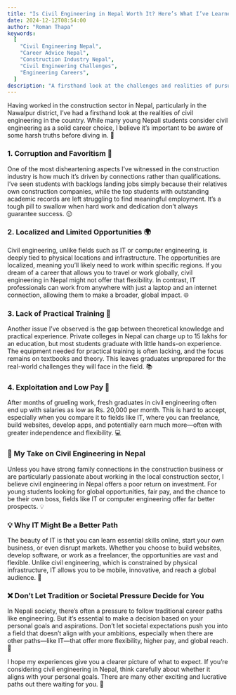 ```yaml
---
title: "Is Civil Engineering in Nepal Worth It? Here’s What I’ve Learned from Experience 🤔"
date: 2024-12-12T08:54:00
author: "Roman Thapa"
keywords:
  [
    "Civil Engineering Nepal",
    "Career Advice Nepal",
    "Construction Industry Nepal",
    "Civil Engineering Challenges",
    "Engineering Careers",
  ]
description: "A firsthand look at the challenges and realities of pursuing a career in civil engineering in Nepal. Discover the key issues affecting students and professionals in the sector."
---
```


Having worked in the construction sector in Nepal, particularly in the Nawalpur district, I’ve had a firsthand look at the realities of civil engineering in the country. While many young Nepali students consider civil engineering as a solid career choice, I believe it’s important to be aware of some harsh truths before diving in. 🚧

### 1. Corruption and Favoritism 💸

One of the most disheartening aspects I’ve witnessed in the construction industry is how much it’s driven by connections rather than qualifications. I’ve seen students with backlogs landing jobs simply because their relatives own construction companies, while the top students with outstanding academic records are left struggling to find meaningful employment. It’s a tough pill to swallow when hard work and dedication don’t always guarantee success. 😔

### 2. Localized and Limited Opportunities 🌍

Civil engineering, unlike fields such as IT or computer engineering, is deeply tied to physical locations and infrastructure. The opportunities are localized, meaning you’ll likely need to work within specific regions. If you dream of a career that allows you to travel or work globally, civil engineering in Nepal might not offer that flexibility. In contrast, IT professionals can work from anywhere with just a laptop and an internet connection, allowing them to make a broader, global impact. 🌐

### 3. Lack of Practical Training 🔧

Another issue I’ve observed is the gap between theoretical knowledge and practical experience. Private colleges in Nepal can charge up to 15 lakhs for an education, but most students graduate with little hands-on experience. The equipment needed for practical training is often lacking, and the focus remains on textbooks and theory. This leaves graduates unprepared for the real-world challenges they will face in the field. 📚

### 4. Exploitation and Low Pay 💼

After months of grueling work, fresh graduates in civil engineering often end up with salaries as low as Rs. 20,000 per month. This is hard to accept, especially when you compare it to fields like IT, where you can freelance, build websites, develop apps, and potentially earn much more—often with greater independence and flexibility. 💻

### 🎯 My Take on Civil Engineering in Nepal

Unless you have strong family connections in the construction business or are particularly passionate about working in the local construction sector, I believe civil engineering in Nepal offers a poor return on investment. For young students looking for global opportunities, fair pay, and the chance to be their own boss, fields like IT or computer engineering offer far better prospects. 💡

### 💡 Why IT Might Be a Better Path

The beauty of IT is that you can learn essential skills online, start your own business, or even disrupt markets. Whether you choose to build websites, develop software, or work as a freelancer, the opportunities are vast and flexible. Unlike civil engineering, which is constrained by physical infrastructure, IT allows you to be mobile, innovative, and reach a global audience. 🚀

### ❌ Don’t Let Tradition or Societal Pressure Decide for You

In Nepali society, there’s often a pressure to follow traditional career paths like engineering. But it’s essential to make a decision based on your personal goals and aspirations. Don’t let societal expectations push you into a field that doesn’t align with your ambitions, especially when there are other paths—like IT—that offer more flexibility, higher pay, and global reach. 🌟

I hope my experiences give you a clearer picture of what to expect. If you’re considering civil engineering in Nepal, think carefully about whether it aligns with your personal goals. There are many other exciting and lucrative paths out there waiting for you. 🌱
